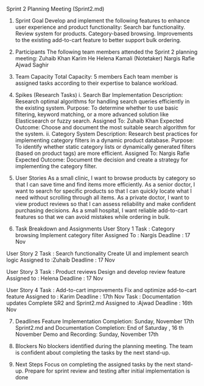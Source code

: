 Sprint 2 Planning Meeting (Sprint2.md)
1. Sprint Goal
Develop and implement the following features to enhance user experience and product functionality:
Search bar functionality.
Review system for products.
Category-based browsing.
Improvements to the existing add-to-cart feature to better support bulk ordering.

2. Participants
The following team members attended the Sprint 2 planning meeting:
Zuhaib Khan
Karim He
Helena Kamali (Notetaker)
Nargis Rafie
Ajwad Saghir

3. Team Capacity
Total Capacity: 5 members
Each team member is assigned tasks according to their expertise to balance workload.

4. Spikes (Research Tasks)
   i. Search Bar Implementation
   Description: Research optimal algorithms for handling search queries efficiently in the existing system.
    Purpose: To determine whether to use basic filtering, keyword matching, or a more advanced solution like Elasticsearch 
    or fuzzy search.
    Assigned To: Zuhaib Khan
     Expected Outcome: Choose and document the most suitable search algorithm for the system.
ii. Category System
     Description: Research best practices for implementing category filters in a dynamic product database.
     Purpose: To identify whether static category lists or dynamically generated filters (based on product tags) are more 
      efficient.
     Assigned To: Nargis Rafie
     Expected Outcome: Document the decision and create a strategy for implementing the category filter.


5. User Stories
As a small clinic, I want to browse products by category so that I can save time and find items more efficiently.
As a senior doctor, I want to search for specific products so that I can quickly locate what I need without scrolling through all items.
As a private doctor, I want to view product reviews so that I can assess reliability and make confident purchasing decisions.
As a small hospital, I want reliable add-to-cart features so that we can avoid mistakes while ordering in bulk.

6. Task Breakdown and Assignments
User Story 1  Task : Category browsing   Implement category filter  Assigned To : Nargis
Deadline : 17 Nov


User Story 2  Task : Search functionality
Create UI and implement search logic
Assigned to :Zuhaib
Deadline : 17 Nov

User Story 3  Task : Product reviews  Design and develop review feature
Assigned to : Helena
Deadline : 17 Nov

User Story 4 Task : Add-to-cart improvements
Fix and optimize add-to-cart feature
Assigned to : Karim
 Deadline : 17th Nov
 Task : Documentation updates
Complete SR2 and Sprint2.md
 Assigned to :Ajwad
 Deadline : 16th Nov


7. Deadlines
Feature Implementation Completion: Sunday, November 17th
Sprint2.md and Documentation Completion: End of  Saturday  , 16 th November 
Demo and Recording: Sunday, November 17th

8. Blockers
No blockers identified during the planning meeting. The team is confident about completing the tasks by the next stand-up.

9. Next Steps
Focus on completing the assigned tasks by the next stand-up.
Prepare for sprint review and testing after initial implementation is done
